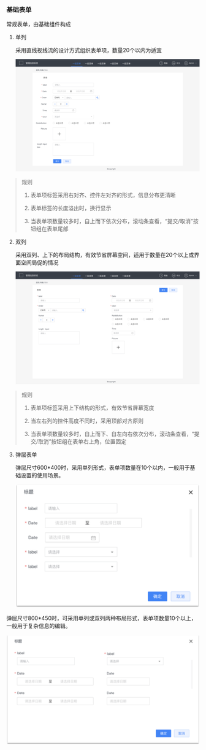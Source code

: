 ### 基础表单

常规表单，由基础组件构成

1. 单列

   采用直线视线流的设计方式组织表单项，数量20个以内为适宜

   ![image-20190304145640211](./static/img/templates/form1.png)

> 规则
>
> 1. 表单项标签采用右对齐、控件左对齐的形式，信息分布更清晰
>
> 2. 表单标签的长度溢出时，换行显示
>
> 3. 当表单项数量较多时，自上而下依次分布，滚动条查看，“提交/取消”按钮组在表单尾部



2. 双列

   采用双列、上下的布局结构，有效节省屏幕空间，适用于数量在20个以上或界面空间局促的情况

   ![image-20190304145729488](./static/img/templates/form2.png)

> 规则
>
> 1. 表单项标签采用上下结构的形式，有效节省屏幕宽度
>
> 2. 当左右列的控件高度不同时，采用顶部对齐原则
>
> 3. 当表单项数量较多时，自上而下、自左向右依次分布，滚动条查看，“提交/取消”按钮组在表单右上角，位置固定



3. 弹层表单

   弹层尺寸600*400时，采用单列形式，表单项数量在10个以内，一般用于基础设置的使用场景。

   ![image-20190304145822349](./static/img/templates/form3.png)

弹层尺寸800*450时，可采用单列或双列两种布局形式，表单项数量10个以上，一般用于复杂信息的编辑。

![image-20190304145847600](./static/img/templates/form4.png)